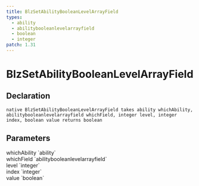```yaml
---
title: BlzSetAbilityBooleanLevelArrayField
types:
  - ability
  - abilitybooleanlevelarrayfield
  - boolean
  - integer
patch: 1.31
---
```


# BlzSetAbilityBooleanLevelArrayField

## Declaration

```
native BlzSetAbilityBooleanLevelArrayField takes ability whichAbility, abilitybooleanlevelarrayfield whichField, integer level, integer index, boolean value returns boolean
```

## Parameters
<dl>
  <dt>whichAbility `ability`</dt>
  <dd></dd>

  <dt>whichField `abilitybooleanlevelarrayfield`</dt>
  <dd></dd>

  <dt>level `integer`</dt>
  <dd></dd>

  <dt>index `integer`</dt>
  <dd></dd>

  <dt>value `boolean`</dt>
  <dd></dd>
</dl>